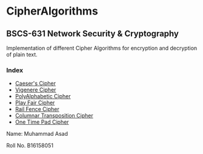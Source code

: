 # CipherAlgorithms
## BSCS-631 Network Security & Cryptography
Implementation of different Cipher Algorithms for encryption and decryption of plain text.

### Index
- [Caeser's Cipher](https://github.com/asadnaeem1/CipherAlgorithms/tree/master/CaesarCipherLab2)
- [Vigenere Cipher](https://github.com/asadnaeem1/CipherAlgorithms/tree/master/VigenereCipher)
- [PolyAlphabetic Cipher](https://github.com/asadnaeem1/CipherAlgorithms/tree/master/PolyAlphabeticCipher)
- [Play Fair Cipher](https://github.com/asadnaeem1/CipherAlgorithms/tree/master/PlayfairCipher)
- [Rail Fence Cipher](https://github.com/asadnaeem1/CipherAlgorithms/tree/master/RailFenceCipher)
- [Columnar Transposition Cipher](https://github.com/asadnaeem1/CipherAlgorithms/tree/master/ColumnarTranspositionCipher)
- [One Time Pad Cipher](https://github.com/asadnaeem1/CipherAlgorithms/tree/master/OneTimePadCipher)

Name: Muhammad Asad

Roll No. B16158051